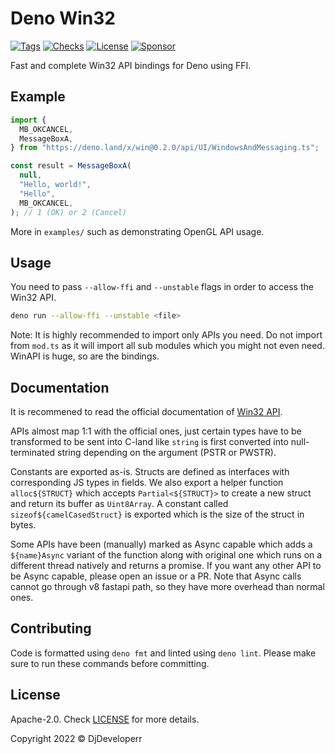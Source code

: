 # Deno Win32

[![Tags](https://img.shields.io/github/release/DjDeveloperr/deno_win32)](https://github.com/DjDeveloperr/deno_win32/releases)
[![Checks](https://github.com/DjDeveloperr/deno_win32/actions/workflows/ci.yml/badge.svg)](https://github.com/DjDeveloperr/deno_win32/actions/workflows/ci.yml)
[![License](https://img.shields.io/github/license/DjDeveloperr/deno_win32)](https://github.com/DjDeveloperr/deno_win32/blob/master/LICENSE)
[![Sponsor](https://img.shields.io/static/v1?label=Sponsor&message=%E2%9D%A4&logo=GitHub&color=%23fe8e86)](https://github.com/sponsors/DjDeveloperr)

Fast and complete Win32 API bindings for Deno using FFI.

## Example

```ts
import {
  MB_OKCANCEL,
  MessageBoxA,
} from "https://deno.land/x/win@0.2.0/api/UI/WindowsAndMessaging.ts";

const result = MessageBoxA(
  null,
  "Hello, world!",
  "Hello",
  MB_OKCANCEL,
); // 1 (OK) or 2 (Cancel)
```

More in `examples/` such as demonstrating OpenGL API usage.

## Usage

You need to pass `--allow-ffi` and `--unstable` flags in order to access the
Win32 API.

```sh
deno run --allow-ffi --unstable <file>
```

Note: It is highly recommended to import only APIs you need. Do not import from
`mod.ts` as it will import all sub modules which you might not even need. WinAPI
is huge, so are the bindings.

## Documentation

It is recommened to read the official documentation of
[Win32 API](https://learn.microsoft.com/en-us/windows/win32/api/).

APIs almost map 1:1 with the official ones, just certain types have to be
transformed to be sent into C-land like `string` is first converted into
null-terminated string depending on the argument (PSTR or PWSTR).

Constants are exported as-is. Structs are defined as interfaces with
corresponding JS types in fields. We also export a helper function
`alloc${STRUCT}` which accepts `Partial<${STRUCT}>` to create a new struct and
return its buffer as `Uint8Array`. A constant called `sizeof${camelCasedStruct}`
is exported which is the size of the struct in bytes.

Some APIs have been (manually) marked as Async capable which adds a
`${name}Async` variant of the function along with original one which runs on a
different thread natively and returns a promise. If you want any other API to be
Async capable, please open an issue or a PR. Note that Async calls cannot go
through v8 fastapi path, so they have more overhead than normal ones.

## Contributing

Code is formatted using `deno fmt` and linted using `deno lint`. Please make
sure to run these commands before committing.

## License

Apache-2.0. Check [LICENSE](LICENSE) for more details.

Copyright 2022 © DjDeveloperr
